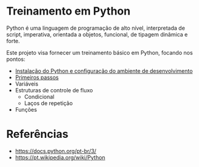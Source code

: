 # Treinamento em Python

Python é uma linguagem de programação de alto nível, interpretada de script, imperativa, orientada a objetos, funcional, de tipagem dinâmica e forte.

Este projeto visa fornecer um treinamento básico em Python, focando nos pontos:
- [Instalação do Python e configuração do ambiente de desenvolvimento](https://github.com/harielribeirof/treinamentoPython/blob/main/01%20-%20instalacao%20e%20configuracao/instalacao_config.md "Instalação do Python e configuração do ambiente de desenvolvimento")
- [Primeiros passos](https://github.com/harielribeirof/treinamentoPython/blob/main/02%20-%20primeiros%20passos%20e%20comentarios/primeiros_passos.md)
- Variáveis
- Estruturas de controle de fluxo
	- Condicional
	- Laços de repetição
- Funções
# Referências
- https://docs.python.org/pt-br/3/
- https://pt.wikipedia.org/wiki/Python


